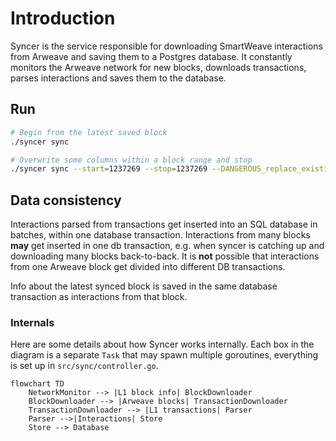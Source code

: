# Introduction

Syncer is the service responsible for downloading SmartWeave interactions from Arweave and saving them to a Postgres database.
It constantly monitors the Arweave network for new blocks, downloads transactions, parses interactions and saves them to the database.

## Run

```bash
# Begin from the latest saved block
./syncer sync

# Overwrite some columns within a block range and stop
./syncer sync --start=1237269 --stop=1237269 --DANGEROUS_replace_existing_data
```

## Data consistency

Interactions parsed from transactions get inserted into an SQL database in batches, within one database transaction. Interactions from many blocks **may** get inserted in one db transaction, e.g. when syncer is catching up and downloading many blocks back-to-back. It is **not** possible that interactions from one Arweave block get divided into different DB transactions.

Info about the latest synced block is saved in the same database transaction as interactions from that block.

### Internals

Here are some details about how Syncer works internally. Each box in the diagram is a separate `Task` that may spawn multiple goroutines, everything is set up in `src/sync/controller.go`.


```mermaid
flowchart TD
    NetworkMonitor --> |L1 block info| BlockDownloader
    BlockDownloader --> |Arweave blocks| TransactionDownloader
    TransactionDownloader --> |L1 transactions| Parser
    Parser -->|Interactions| Store
    Store --> Database
```
